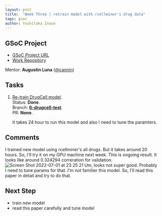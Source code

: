```yaml
---
layout: post
title:  "Week Three | retrain model with rcellminer's drug data"
tags: gsoc
author: Yoshitaka Inoue
---
```


## GSoC Project

- [GSoC Project URL](https://summerofcode.withgoogle.com/programs/2022/projects/ylOolPrk)
- [Work Repository](https://github.com/cannin/graph_neural_network_drug_response)

Mentor:
**Augustin Luna** ([@cannin](https://github.com/cannin))

## Tasks

1. [Re-train DrugCell model](https://github.com/cannin/graph_neural_network_drug_response/issues/13).  
    Status: **Done**.   
    Branch: **[6-drugcell-test](https://github.com/cannin/graph_neural_network_drug_response/tree/6-drugcell-test)**.  
    PR: **None**.
    
    It takes 24 hour to run this model and also I need to tune the paramters.

    
## Comments

I trained new model using rcellminer's all drugs. But it takes around 20 hours. So, I'll try it on my GPU machine next week. 
This is ongoing result. It looks like around 0.324294 correration for validation.
![Screen Shot 2022-07-01 at 23 25 21](https://user-images.githubusercontent.com/8393063/176986423-ad39457a-bb28-414d-98a6-74caa02424ee.png)
Um, looks not super good. Probably I need to tune params for that. I'm not familier this model. So, I'll read this paper in detail and try to do that.

## Next Step

- train new model
- read this paper carefully and tune model
